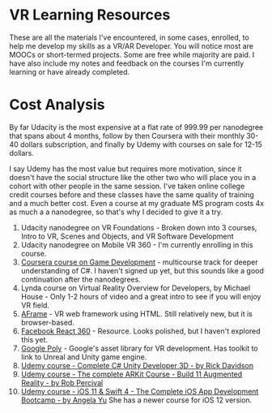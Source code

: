 # VR Learning Resources  
These are all the materials I've encountered, in some cases, enrolled, to help me develop my skills as a VR/AR Developer.  You will notice most are MOOCs or short-termed projects.  Some are free while majority are paid.  I have also include my notes and feedback on the courses I'm currently learning or have already completed.   

# Cost Analysis  
By far Udacity is the most expensive at a flat rate of 999.99 per nanodegree that spans about 4 months, follow by then Coursera with their monthly 30-40 dollars subscription, and finally by Udemy with courses on sale for 12-15 dollars.    

I say Udemy has the most value but requires more motivation, since it doesn't have the social structure like the other two who will place you in a cohort with other people in the same session.  I've taken online college credit courses before and these classes have the same quality of training and a much better cost.  Even a course at my graduate MS program costs 4x as much a a nanodegree, so that's why I decided to give it a try.    

1. Udacity nanodegree on VR Foundations - Broken down into 3 courses, Intro to VR, Scenes and Objects, and VR Software Development  
2. Udacity nanodegree on Mobile VR 360 - I'm currently enrolling in this course. 
3. [Coursera course on Game Development](https://www.coursera.org/specializations/game-development)  - multicourse track for deeper understanding of C#. I haven't signed up yet, but this sounds like a good continuation after the nanodegrees.
4. Lynda course on Virtual Reality Overview for Developers, by Michael House  - Only 1-2 hours of video and a great intro to see if you will enjoy VR field.  
5. [AFrame](https://aframe.io/)  - VR web framework using HTML.  Still relatively new, but it is browser-based.    
6. [Facebook React 360](https://facebook.github.io/react-360/) - Resource.  Looks polished, but I haven't explored this yet.  
7. [Google Poly](https://developers.google.com/poly/develop/) - Google's asset library for VR development.  Has toolkit to link to Unreal and Unity game engine.  
8. [Udemy course - Complete C# Unity Developer 3D - by Rick Davidson](https://www.udemy.com/unitycourse2/learn/v4/overview)  
9. [Udemy course - The complete ARKit Course - Build 11 Augmented Reality - by Rob Percival](https://www.udemy.com/ios-augmented-reality-the-complete-course-on-arkit/learn/v4/)  
10. [Udemy course - iOS 11 & Swift 4 - The Complete iOS App Development Bootcamp - by Angela Yu](https://www.udemy.com/ios11-app-development-bootcamp/learn/v4/overview) She has a newer course for iOS 12 version.    



